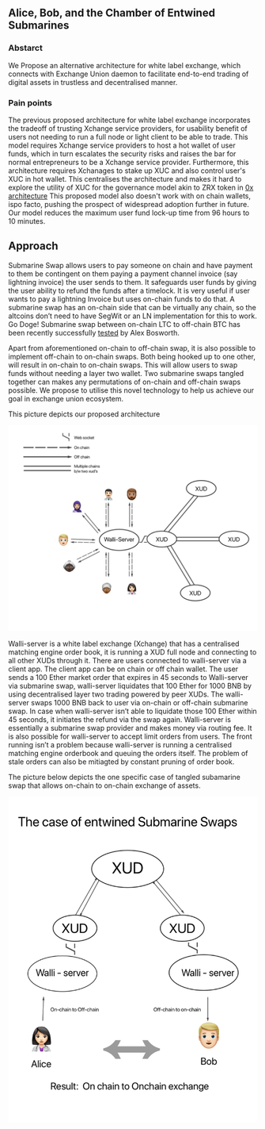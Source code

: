 ## Alice, Bob, and the Chamber of Entwined Submarines 

### Abstarct

We Propose an alternative architecture for white label exchange, which connects with Exchange Union daemon to facilitate
end-to-end trading of digital assets in trustless and decentralised manner.

### Pain points
The previous proposed architecture for white label exchange incorporates the tradeoff of trusting Xchange service providers,
for usability benefit of users not needing to run a full node or light client to be able to trade. This model requires Xchange
service providers to host a hot wallet of user funds, which in turn escalates the security risks and raises the bar for normal
entrepreneurs to be a Xchange service provider. Furthermore, this architecture requires Xchanages to stake up XUC and also 
control user's XUC in hot wallet. This centralises the architecture and makes it hard to explore the utility of XUC 
for the governance model akin to ZRX token in [0x architecture](https://blog.0xproject.com/governance-in-0x-protocol-86779ae5809e)
This proposed model also doesn't work with on chain wallets, ispo facto, pushing the prospect of widespread adoption further in future.
Our model reduces the maximum user fund lock-up time from 96 hours to 10 minutes. 

## Approach
Submarine Swap allows users to pay someone on chain and have payment to them be contingent on them paying a payment channel invoice (say lightning invoice) the user sends to them. It safeguards user funds by giving the user ability to refund the funds after a timelock. It is very useful if user wants to pay a lightning Invoice but uses on-chain funds to do that. A submarine swap has an on-chain side that can be virtually any chain, so the altcoins don’t need to have SegWit or an LN implementation for this to work. Go Doge! Submarine swap between on-chain LTC to off-chain BTC has been recently successfully [tested](https://twitter.com/alexbosworth/status/1025168088595984384) by Alex Bosworth. 

Apart from aforementioned on-chain to off-chain swap, it is also possible to implement off-chain to on-chain swaps. Both being hooked up to one other, will result in on-chain to on-chain 
swaps. This will allow users to swap funds without needing a layer two wallet. Two submarine 
swaps tangled together can makes any permutations  of on-chain and off-chain swaps possible. We propose to utilise this novel technology to help us achieve our goal in exchange union ecosystem.

This picture depicts our proposed architecture 




![Image](https://github.com/dopetard/Documents/blob/master/pic1.png)




Walli-server is a white label exchange (Xchange) that has a centralised matching engine order book, it is running a XUD full node and connecting to all other XUDs through it. There are users connected to walli-server via a client app. The client app can be on chain or off chain wallet. The user sends a 100 Ether market order that expires in 45 seconds to Walli-server via submarine swap, walli-server liquidates that 100 Ether for 1000 BNB by using decentralised layer two trading powered by peer XUDs. The walli-server swaps 1000 BNB back to user via on-chain or off-chain submarine swap. In case when walli-server isn’t able to liquidate those 100 Ether within 45 seconds, it initiates the refund via the swap again. Walli-server is essentially a submarine swap provider and makes money via routing fee. It is also possible for walli-server to accept limit orders from users. The front running isn’t a problem because walli-server is running a centralised matching engine orderbook and queuing the orders itself. The problem of stale orders can also be mitiagted by constant pruning of order book.

The picture below depicts the one specific case of tangled subamarine swap that allows on-chain to on-chain exchange of assets.

![Image](https://github.com/dopetard/Documents/blob/master/Pic2.png)



